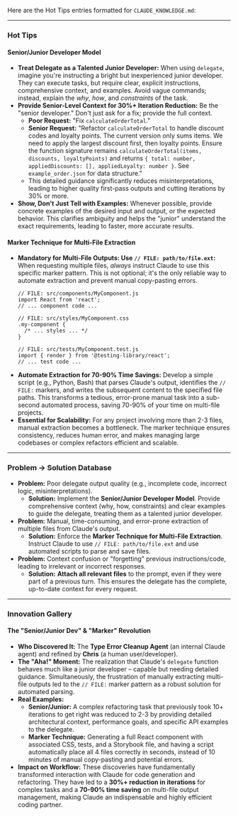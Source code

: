 Here are the Hot Tips entries formatted for `CLAUDE_KNOWLEDGE.md`:

---

### Hot Tips

#### Senior/Junior Developer Model

*   **Treat Delegate as a Talented Junior Developer:** When using `delegate`, imagine you're instructing a bright but inexperienced junior developer. They can execute tasks, but require clear, explicit instructions, comprehensive context, and examples. Avoid vague commands; instead, explain the *why*, *how*, and *constraints* of the task.
*   **Provide Senior-Level Context for 30%+ Iteration Reduction:** Be the "senior developer." Don't just ask for a fix; provide the full context.
    *   **Poor Request:** "Fix `calculateOrderTotal`."
    *   **Senior Request:** "Refactor `calculateOrderTotal` to handle discount codes and loyalty points. The current version only sums items. We need to apply the largest discount first, then loyalty points. Ensure the function signature remains `calculateOrderTotal(items, discounts, loyaltyPoints)` and returns `{ total: number, appliedDiscounts: [], appliedLoyalty: number }`. See `example_order.json` for data structure."
    *   This detailed guidance significantly reduces misinterpretations, leading to higher quality first-pass outputs and cutting iterations by 30% or more.
*   **Show, Don't Just Tell with Examples:** Whenever possible, provide concrete examples of the desired input and output, or the expected behavior. This clarifies ambiguity and helps the "junior" understand the exact requirements, leading to faster, more accurate results.

#### Marker Technique for Multi-File Extraction

*   **Mandatory for Multi-File Outputs: Use `// FILE: path/to/file.ext`:** When requesting multiple files, *always* instruct Claude to use this specific marker pattern. This is not optional; it's the only reliable way to automate extraction and prevent manual copy-pasting errors.
    ```
    // FILE: src/components/MyComponent.js
    import React from 'react';
    // ... component code ...

    // FILE: src/styles/MyComponent.css
    .my-component {
      /* ... styles ... */
    }

    // FILE: src/tests/MyComponent.test.js
    import { render } from '@testing-library/react';
    // ... test code ...
    ```
*   **Automate Extraction for 70-90% Time Savings:** Develop a simple script (e.g., Python, Bash) that parses Claude's output, identifies the `// FILE:` markers, and writes the subsequent content to the specified file paths. This transforms a tedious, error-prone manual task into a sub-second automated process, saving 70-90% of your time on multi-file projects.
*   **Essential for Scalability:** For any project involving more than 2-3 files, manual extraction becomes a bottleneck. The marker technique ensures consistency, reduces human error, and makes managing large codebases or complex refactors efficient and scalable.

---

### Problem → Solution Database

*   **Problem:** Poor delegate output quality (e.g., incomplete code, incorrect logic, misinterpretations).
    *   **Solution:** Implement the **Senior/Junior Developer Model**. Provide comprehensive context (why, how, constraints) and clear examples to guide the delegate, treating them as a talented junior developer.
*   **Problem:** Manual, time-consuming, and error-prone extraction of multiple files from Claude's output.
    *   **Solution:** Enforce the **Marker Technique for Multi-File Extraction**. Instruct Claude to use `// FILE: path/to/file.ext` and use automated scripts to parse and save files.
*   **Problem:** Context confusion or "forgetting" previous instructions/code, leading to irrelevant or incorrect responses.
    *   **Solution:** **Attach all relevant files** to the prompt, even if they were part of a previous turn. This ensures the delegate has the complete, up-to-date context for every request.

---

### Innovation Gallery

#### The "Senior/Junior Dev" & "Marker" Revolution

*   **Who Discovered It:** The **Type Error Cleanup Agent** (an internal Claude agent) and refined by **Chris** (a human user/developer).
*   **The "Aha!" Moment:** The realization that Claude's `delegate` function behaves much like a junior developer – capable but needing detailed guidance. Simultaneously, the frustration of manually extracting multi-file outputs led to the `// FILE:` marker pattern as a robust solution for automated parsing.
*   **Real Examples:**
    *   **Senior/Junior:** A complex refactoring task that previously took 10+ iterations to get right was reduced to 2-3 by providing detailed architectural context, performance goals, and specific API examples to the delegate.
    *   **Marker Technique:** Generating a full React component with associated CSS, tests, and a Storybook file, and having a script automatically place all 4 files correctly in seconds, instead of 10 minutes of manual copy-pasting and potential errors.
*   **Impact on Workflow:** These discoveries have fundamentally transformed interaction with Claude for code generation and refactoring. They have led to a **30%+ reduction in iterations** for complex tasks and a **70-90% time saving** on multi-file output management, making Claude an indispensable and highly efficient coding partner.